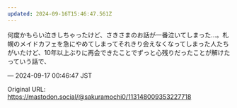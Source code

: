 ```yaml
---
updated: 2024-09-16T15:46:47.561Z
---
```


<p>何度かもらい泣きしちゃったけど、さきさまのお話が一番泣いてしまった…。札幌のメイドカフェを急にやめてしまってそれきり会えなくなってしまった人たちがいたけど、10年以上ぶりに再会できたことでずっと心残りだったことが解けたっていう話で、</p>

&mdash; 2024-09-17 00:46:47 JST

Original URL: https://mastodon.social/@sakuramochi0/113148009353227718

